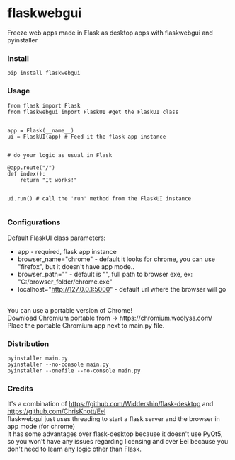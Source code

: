 # flaskwebgui
Freeze web apps made in Flask as desktop apps with flaskwebgui and pyinstaller 

### Install
```
pip install flaskwebgui
```
### Usage
```
from flask import Flask  
from flaskwebgui import FlaskUI #get the FlaskUI class


app = Flask(__name__)
ui = FlaskUI(app) # Feed it the flask app instance


# do your logic as usual in Flask

@app.route("/")
def index():  
    return "It works!"


ui.run() # call the 'run' method from the FlaskUI instance
 
```
### Configurations

Default FlaskUI class parameters: 

* app - required, flask app instance
* browser_name="chrome" - default it looks for chrome, you can use "firefox", but it doesn't have app mode..
* browser_path="" - default is "", full path to browser exe, ex: "C:/browser_folder/chrome.exe"  
* localhost="http://127.0.0.1:5000" - default url where the browser will go
<br>
You can use a portable version of Chrome!
<br>
Download Chromium portable from -> https://chromium.woolyss.com/
<br>
Place the portable Chromium app next to main.py file.
<br>

### Distribution

```
pyinstaller main.py
pyinstaller --no-console main.py
pyinstaller --onefile --no-console main.py
```

### Credits

It's a combination of https://github.com/Widdershin/flask-desktop and https://github.com/ChrisKnott/Eel
<br>
flaskwebgui just uses threading to start a flask server and the browser in app mode (for chrome)
<br>
It has some advantages over flask-desktop because it doesn't use PyQt5, so you won't have any issues regarding licensing and over Eel because you don't need to learn any logic other than Flask.









